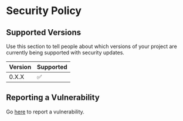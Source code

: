 # Security Policy

## Supported Versions

Use this section to tell people about which versions of your project are
currently being supported with security updates.

| Version | Supported          |
| ------- | ------------------ |
| 0.X.X   | :white_check_mark: |

## Reporting a Vulnerability

Go [here](https://github.com/LiamCoal/xor-random-encrypter/security/advisories) to report a vulnerability.
